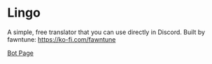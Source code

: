 # Lingo
A simple, free translator that you can use directly in Discord.  Built by fawntune: https://ko-fi.com/fawntune

[Bot Page](https://fauw1.github.io/Lingo/)
